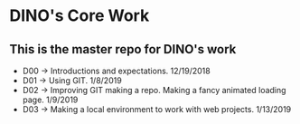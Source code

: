 # DINO's Core Work  

## This is the master repo for DINO's work 

+ D00 -> Introductions and expectations. 12/19/2018
+ D01 -> Using GIT. 1/8/2019
+ D02 -> Improving GIT making a repo. Making a fancy animated loading page. 1/9/2019  
+ D03 -> Making a local environment to work with web projects. 1/13/2019

